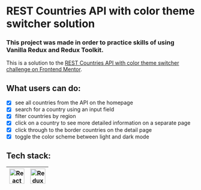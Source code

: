 # REST Countries API with color theme switcher solution

### This project was made in order to practice skills of using Vanilla Redux and Redux Toolkit.

This is a solution to the [REST Countries API with color theme switcher challenge on Frontend Mentor](https://www.frontendmentor.io/challenges/rest-countries-api-with-color-theme-switcher-5cacc469fec04111f7b848ca).

## What users can do:

* [x] see all countries from the API on the homepage
* [x] search for a country using an input field
* [x] filter countries by region
* [x] click on a country to see more detailed information on a separate page
* [x] click through to the border countries on the detail page  
* [x] toggle the color scheme between light and dark mode

## Tech stack:
 <a href="https://react.dev/" target="_blank" rel="noreferrer"><img width="40" height="40" alt="React" src="https://simpleicons.org/icons/react.svg" /></a> | <a href="https://redux-toolkit.js.org/" target="_blank" rel="noreferrer"><img width="40" height="40" alt="Redux Toolkit" src="https://simpleicons.org/icons/redux.svg" /></a> | 
| --- | --- |
